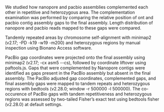 We studied how nanopore and pacbio assemblies complemented each other in repetitive and heterozygous area. The complementation examination was performed by comparing the relative position of ont and pacbio contig assembly gaps to the final assembly. Length distribution of nanopore and pacbio reads mapped to these gaps were compared. 

Tandemly repeated areas by chromosome self-alignment with minimap2 (v2.17; -PD -k19 -w19 -m200) and heterozygous regions by manual inspection using Bionano Access software.

PacBio gap coordinates were projected onto the final assembly using minimap2 (v2.17; -cx asm5 --cs), followed by coordinate liftover using paftools.js. Gaps that were complemented by Nanopore contigs were identified as gaps present in the PacBio assembly but absent in the final assembly. The PacBio adjusted gap coordinates, complemented gaps, and final assembly gaps were mapped to tandem repeats and heterozygous regions with bedtools (v2.28.0; window -r 500000 -l 500000). The co-occurence of PacBio gaps with tandem repetitiveness and heterozygous regions was assessed by two-tailed Fisher’s exact test using bedtools fisher (v2.28.0) at default settings.


